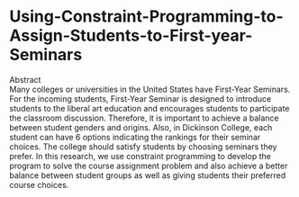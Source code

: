 Using-Constraint-Programming-to-Assign-Students-to-First-year-Seminars
======================================================================

Abstract  
Many colleges or universities in the United States have First-Year Seminars. For the  incoming students, First-Year Seminar 
is designed to introduce students to the liberal art  education and encourages students to participate the classroom discussion. 
Therefore, it is  important to achieve a balance between student genders and origins. Also, in Dickinson  College, each student 
can have 6 options indicating the rankings for their seminar choices.  The college should satisfy students by choosing seminars 
they prefer. In this research, we  use constraint programming to develop the program to solve the course assignment  problem and 
also achieve a better balance between student groups as well as giving  students their preferred course choices. 
